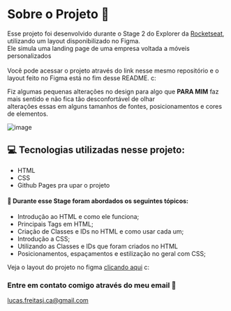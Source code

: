 # Sobre o Projeto 🚀

Esse projeto foi desenvolvido durante o Stage 2 do Explorer da [Rocketseat](https://rocketseat.com.br), utilizando um layout disponibilizado no Figma. <br> Ele simula uma landing page de uma empresa voltada a móveis personalizados
<br>
<br>
Você pode acessar o projeto através do link nesse mesmo repositório e o layout feito no Figma está no fim desse README. c:

Fiz algumas pequenas alterações no design para algo que <strong>PARA MIM</strong> faz mais sentido e não fica tão desconfortável de olhar <br> alterações essas em alguns tamanhos de fontes, posicionamentos e cores de elementos.

![image](https://user-images.githubusercontent.com/90655096/205921470-fe6c3c33-43d2-403e-9e87-193222d1f687.png)


## 💻 Tecnologias utilizadas nesse projeto:

- HTML
- CSS
- Github Pages pra upar o projeto

#### 📝 Durante esse Stage foram abordados os seguintes tópicos:

- Introdução ao HTML e como ele funciona;
- Principais Tags em HTML;
- Criação de Classes e IDs no HTML e como usar cada um;
- Introdução a CSS;
- Utilizando as Classes e IDs que foram criados no HTML
- Posicionamentos, espaçamentos e estilização no geral com CSS;

Veja o layout do projeto no figma [clicando aqui](https://www.figma.com/file/bSHd2aDjMqp6XztHZmVFnR/Explorer---Projeto-01-(Copy)?node-id=0%3A1&t=KZSFJgwlGuHNpZir-0) c:

### Entre em contato comigo através do meu email :purple_heart:

lucas.freitasj.ca@gmail.com
